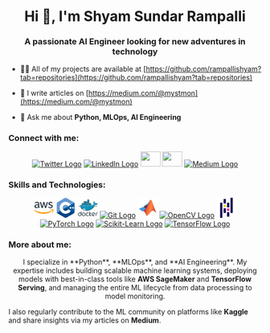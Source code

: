 <h1 align="center">Hi 👋, I'm Shyam Sundar Rampalli</h1>
<h3 align="center">A passionate AI Engineer looking for new adventures in technology</h3>

- 👨‍💻 All of my projects are available at [https://github.com/rampallishyam?tab=repositories](https://github.com/rampallishyam?tab=repositories)

- 📝 I write articles on [https://medium.com/@mystmon](https://medium.com/@mystmon)

- 💬 Ask me about **Python, MLOps, AI Engineering**

<h3 align="left">Connect with me:</h3>
<p align="center">
<a href="https://twitter.com/rampallishyam2" target="_blank"><img src="https://raw.githubusercontent.com/rahuldkjain/github-profile-readme-generator/master/src/images/icons/Social/twitter.svg" alt="Twitter Logo" height="30" width="40"/></a>
<a href="https://linkedin.com/in/shyam-sundar-rampalli-852314144" target="_blank"><img src="https://raw.githubusercontent.com/rahuldkjain/github-profile-readme-generator/master/src/images/icons/Social/linked-in-alt.svg" alt="LinkedIn Logo" height="30" width="40"/></a>
<a href="https://kaggle.com/shyamsundar94" target="_blank"><img src="https://raw.githubusercontent.com/rahuldkjain/github-profile-readme-generator/master/icons/kaggle.svg?sanitize=true alt="Kaggle Logo" height="30" width="40"/></a>
<a href="https://instagram.com/shyamsees" target="_blank"><img src="https://raw.githubusercontent.com/rahuldkjain/github-profile-readme-generator/master/icons/instagram.svg?sanitize=true alt="Instagram Logo" height="30" width="40"/></a>
<a href="https://medium.com/@mystmon" target="_blank"><img src="https://raw.githubusercontent.com/rahuldkjain/github-profile-readme-generator/master/src/images/icons/Social/medium.svg" alt="Medium Logo" height="30" width="40"/></a>
</p>

<h3 align="left">Skills and Technologies:</h3>
<p align="center">
<a href="https://aws.amazon.com"><img src="https://raw.githubusercontent.com/devicons/devicon/master/icons/amazonwebservices/amazonwebservices-original-wordmark.svg" alt="AWS Logo" width="40"/></a>
<a href="https://www.w3schools.com/cpp/"><img src="https://raw.githubusercontent.com/devicons/devicon/master/icons/cplusplus/cplusplus-original.svg" alt="C++ Logo" width="40"/></a>
<a href="https://www.docker.com/"><img src="https://raw.githubusercontent.com/devicons/devicon/master/icons/docker/docker-original-wordmark.svg" alt="Docker Logo" width="40"/></a>
<a href="https://git-scm.com/"><img src="https://www.vectorlogo.zone/logos/git-scm/git-scm-icon.svg" alt="Git Logo" width="40"/></a>
<a href="https://www.mathworks.com/"><img src="https://raw.githubusercontent.com/devicons/devicon/master/icons/matlab/matlab-original.svg" alt="MATLAB Logo" width="40"/></a>
<a href="https://opencv.org/"><img src="https://www.vectorlogo.zone/logos/opencv/opencv-icon.svg" alt="OpenCV Logo" width="40"/></a>
<a href="https://pandas.pydata.org/"><img src="https://raw.githubusercontent.com/devicons/devicon/master/icons/pandas/pandas-original.svg" alt="Pandas Logo" width="40"/></a>
<a href="https://pytorch.org/"><img src="https://www.vectorlogo.zone/logos/pytorch/pytorch-icon.svg" alt="PyTorch Logo" width="40"/></a>
<a href="https://scikit-learn.org/"><img src="https://upload.wikimedia.org/wikipedia/commons/0/05/Scikit_learn_logo_small.svg" alt="Scikit-Learn Logo" width="40"/></a>
<a href="https://www.tensorflow.org"><img src="https://www.vectorlogo.zone/logos/tensorflow/tensorflow-icon.svg" alt="TensorFlow Logo" width="40"/></a>
</p>

<h3 align="left">More about me:</h3>
<p align="center">
I specialize in **Python**, **MLOps**, and **AI Engineering**. My expertise includes building scalable machine learning systems, deploying models with best-in-class tools like <strong>AWS SageMaker</strong> and <strong>TensorFlow Serving</strong>, and managing the entire ML lifecycle from data processing to model monitoring.

<!-- Check out my latest projects on GitHub:
<ul>
<li><a href="https://github.com/rampallishyam/ML-Deployment-with-Kubernetes">ML Deployment with Kubernetes</a></li>
<li><a href="https://github.com/rampallishyam/AWS-Machine-Learning-Pipelines">AWS Machine Learning Pipelines</a></li>
</ul> -->

I also regularly contribute to the ML community on platforms like <strong>Kaggle</strong> and share insights via my articles on <strong>Medium</strong>.
</p>
